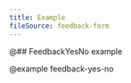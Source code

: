 ```yaml
---
title: Example
fileSource: feedback-form
---
```


@## FeedbackYesNo example

@example feedback-yes-no
